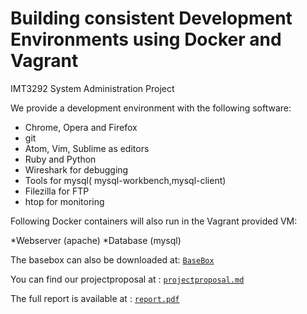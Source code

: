 Building consistent Development Environments using Docker and Vagrant
==============
IMT3292 System Administration Project

We provide a development environment with the following software:


* Chrome, Opera and Firefox
* git
* Atom, Vim, Sublime as editors
* Ruby and Python
* Wireshark for debugging
* Tools for mysql( mysql-workbench,mysql-client)
* Filezilla for FTP
* htop for monitoring

Following Docker containers will also run in the Vagrant provided VM:

*Webserver (apache)
*Database (mysql)

The basebox can also be downloaded at: [`BaseBox`](https://s3.eu-central-1.amazonaws.com/vagrantsysadm/package.box)

You can find our projectproposal at : [`projectproposal.md`](https://github.com/kerko/sysadm-project/blob/master/projectproposal.md)

The full report is available at : [`report.pdf`](https://github.com/kerko/sysadm-project/blob/master/docs/report/report.pdf)
